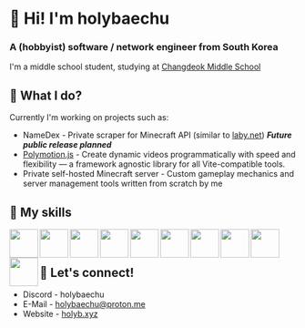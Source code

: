# 👋 Hi! I'm holybaechu
### A (hobbyist) software / network engineer from South Korea
I'm a middle school student, studying at [Changdeok Middle School](https://namu.wiki/w/창덕중학교)

## 📱 What I do?
Currently I'm working on projects such as:
- NameDex - Private scraper for Minecraft API (similar to [laby.net](https://laby.net)) ***Future public release planned***
- [Polymotion.js](https://github.com/PolymotionJS/polymotion) - Create dynamic videos programmatically with speed and flexibility — a framework agnostic library for all Vite-compatible tools.
- Private self-hosted Minecraft server - Custom gameplay mechanics and server management tools written from scratch by me

## 🦾 My skills
<img align="left" width=50px src="https://cdn.jsdelivr.net/gh/devicons/devicon@latest/icons/typescript/typescript-original.svg" />
<img align="left" width=50px src="https://cdn.jsdelivr.net/gh/devicons/devicon@latest/icons/nodejs/nodejs-original.svg" />
<img align="left" width=50px src="https://cdn.jsdelivr.net/gh/devicons/devicon@latest/icons/bun/bun-original.svg" />
<img align="left" width=50px src="https://cdn.jsdelivr.net/gh/devicons/devicon@latest/icons/rust/rust-original.svg" />
<img align="left" width=50px src="https://cdn.jsdelivr.net/gh/devicons/devicon@latest/icons/java/java-original.svg" />
<img align="left" width=50px src="https://cdn.jsdelivr.net/gh/devicons/devicon@latest/icons/go/go-original-wordmark.svg" />
<img align="left" width=50px src="https://cdn.jsdelivr.net/gh/devicons/devicon@latest/icons/svelte/svelte-original.svg" />
<img align="left" width=50px src="https://cdn.jsdelivr.net/gh/devicons/devicon@latest/icons/mysql/mysql-original-wordmark.svg" />
<img align="left" width=50px src="https://cdn.jsdelivr.net/gh/devicons/devicon@latest/icons/postgresql/postgresql-original-wordmark.svg" />
<img align="left" width=50px src="https://cdn.jsdelivr.net/gh/devicons/devicon@latest/icons/linux/linux-original.svg" />
<br><br>

## 🙌 Let's connect!
- Discord - holybaechu
- E-Mail - [holybaechu@proton.me](mailto:holybaechu@proton.me)
- Website - [holyb.xyz](https://holyb.xyz)
